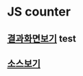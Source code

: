 # JS counter

## [결과화면보기](https://hellosonia.github.io/counter.html) test

## [소스보기](https://github.com/helloSonia/helloSonia.github.io/blob/master/js/counter.js)

